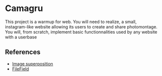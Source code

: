 # Camagru
This project is a warmup for web. You will need to realize, a small, instagram-like website allowing its users to create and share photomontage. You will, from scratch, implement basic functionnalities used by any website with a userbase

## References

- [Image superposition](https://openclassrooms.com/forum/sujet/bd-transparence-png-et-superposition-d-images)
- [FileField](https://wtforms.readthedocs.io/en/2.3.x/fields/)